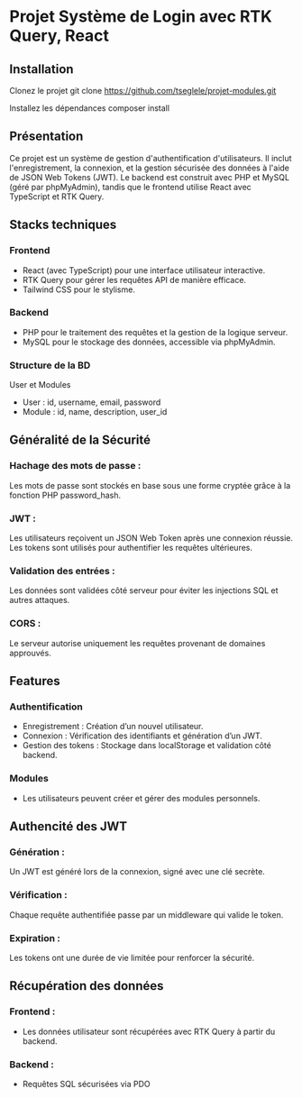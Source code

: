 # Projet  Système de Login avec RTK Query, React 

## Installation
Clonez le projet git clone https://github.com/tseglele/projet-modules.git

Installez les dépendances composer install

## Présentation

Ce projet est un système de gestion d'authentification d'utilisateurs. Il inclut l'enregistrement, la connexion, et la gestion sécurisée des données à l'aide de JSON Web Tokens (JWT). Le backend est construit avec PHP et MySQL (géré par phpMyAdmin), tandis que le frontend utilise React avec TypeScript et RTK Query.

## Stacks techniques

### Frontend

- React (avec TypeScript) pour une interface utilisateur interactive.
- RTK Query pour gérer les requêtes API de manière efficace.
- Tailwind CSS pour le stylisme.

### Backend

- PHP pour le traitement des requêtes et la gestion de la logique serveur.
- MySQL pour le stockage des données, accessible via phpMyAdmin.

### Structure de la BD

User et Modules

- User : id, username, email, password
- Module : id, name, description, user_id

## Généralité de la Sécurité

### Hachage des mots de passe :

Les mots de passe sont stockés en base sous une forme cryptée grâce à la fonction PHP password_hash.

### JWT :

Les utilisateurs reçoivent un JSON Web Token après une connexion réussie.
Les tokens sont utilisés pour authentifier les requêtes ultérieures.

### Validation des entrées :

Les données sont validées côté serveur pour éviter les injections SQL et autres attaques.

### CORS :

Le serveur autorise uniquement les requêtes provenant de domaines approuvés.

## Features

### Authentification

- Enregistrement : Création d’un nouvel utilisateur.
- Connexion : Vérification des identifiants et génération d’un JWT.
- Gestion des tokens : Stockage dans localStorage et validation côté backend.

### Modules

- Les utilisateurs peuvent créer et gérer des modules personnels.

## Authencité des JWT

### Génération :

Un JWT est généré lors de la connexion, signé avec une clé secrète.

### Vérification :

Chaque requête authentifiée passe par un middleware qui valide le token.

### Expiration :

Les tokens ont une durée de vie limitée pour renforcer la sécurité.

## Récupération des données

### Frontend :

- Les données utilisateur sont récupérées avec RTK Query à partir du backend.

### Backend :

- Requêtes SQL sécurisées via PDO
